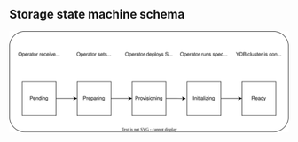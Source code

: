 ## Storage state machine schema

![Image of a storage state machine](./storage-state-machine-schema.svg)
